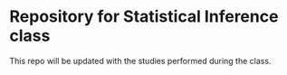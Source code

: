 # Repository for Statistical Inference class

This repo will be updated with the studies performed during the class. 